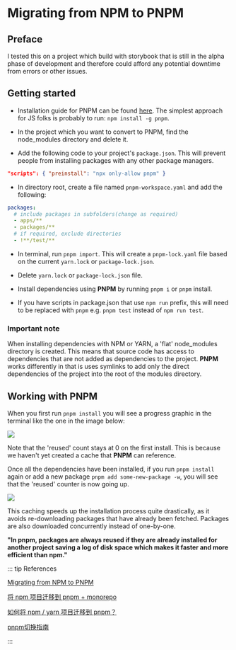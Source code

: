 # Migrating from NPM to PNPM

## Preface

I tested this on a project which build with storybook that is still in the alpha phase of development and therefore could afford any potential downtime from errors or other issues.

## Getting started

- Installation guide for PNPM can be found [here](https://pnpm.io/installation). The simplest approach for JS folks is probably to run: `npm install -g pnpm`.

- In the project which you want to convert to PNPM, find the node_modules directory and delete it.

- Add the following code to your project's `package.json`. This will prevent people from installing packages with any other package managers.

```json
"scripts": { "preinstall": "npx only-allow pnpm" }
```

- In directory root, create a file named `pnpm-workspace.yaml` and add the following:

```yaml
packages:
  # include packages in subfolders(change as required)
  - apps/**
  - packages/**
  # if required, exclude directories
  - !**/test/**
```

- In terminal, run `pnpm import`. This will create a `pnpm-lock.yaml` file based on the current `yarn.lock` or `package-lock.json`.

- Delete `yarn.lock` or `package-lock.json` file.

- Install dependencies using **PNPM** by running `pnpm i` or `pnpm` install.

- If you have scripts in package.json that use `npm run` prefix, this will need to be replaced with `pnpm` e.g. `pnpm test` instead of `npm run test`.


### Important note

When installing dependencies with NPM or YARN, a 'flat' node_modules directory is created. This means that source code has access to dependencies that are not added as dependencies  to the project. **PNPM** works differently in that is uses symlinks to add only the direct dependencies of the project into the root of the modules directory.


## Working with PNPM

When you first run `pnpm install` you will see a progress graphic in the terminal like the one in the image below:

![](https://britishgeologicalsurvey.github.io/assets/images/2022-11-17-migrate-npm/pnpm-clean.PNG)

Note that the 'reused' count stays at 0 on the first install. This is because we haven't yet created a cache that **PNPM** can reference.

Once all the dependencies have been installed, if you run `pnpm install` again or add a new package `pnpm add some-new-package -w`, you will see that the 'reused' counter is now going up.

![](https://britishgeologicalsurvey.github.io/assets/images/2022-11-17-migrate-npm/pnpm-cached.PNG)

This caching speeds up the installation process quite drastically, as it avoids re-downloading packages that have already been fetched. Packages are also downloaded concurrently instead of  one-by-one.

**"In pnpm, packages are always reused if they are already installed for another project saving a log of disk space which makes it faster and more efficient than npm."**


::: tip References

[Migrating from NPM to PNPM](https://britishgeologicalsurvey.github.io/development/migrating-from-npm-to-pnpm/)

[将 npm 项目迁移到 pnpm + monorepo](https://lyh543.github.io/posts/2022-04-18-migrate-npm-multirepo-to-pnpm-monorepo.html)

[如何将 npm / yarn 项目迁移到 pnpm？](https://juejin.cn/post/7129552750446116878)

[pnpm切换指南](https://juejin.cn/post/7063740466738511879)

:::